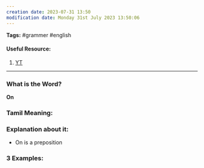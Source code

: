 ```yaml
---
creation date: 2023-07-31 13:50
modification date: Monday 31st July 2023 13:50:06
---
```


**Tags:** #grammer #english 

#### Useful Resource:
1. [YT](https://www.youtube.com/watch?v=KKX6TlGdLa0)

--------------------------------------

### What is the Word?

**On**


### Tamil Meaning:



### Explanation about it:

* On is a preposition
### 3 Examples:




